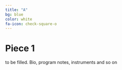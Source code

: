```yaml
---
title: "A"
bg: blue
color: white
fa-icon: check-square-o
---
```


# Piece 1

to be filled. Bio, program notes, instruments and so on